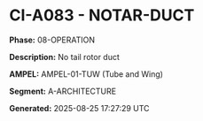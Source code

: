# CI-A083 - NOTAR-DUCT

**Phase:** 08-OPERATION

**Description:** No tail rotor duct

**AMPEL:** AMPEL-01-TUW (Tube and Wing)

**Segment:** A-ARCHITECTURE

**Generated:** 2025-08-25 17:27:29 UTC
